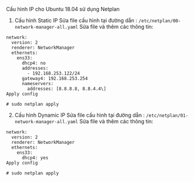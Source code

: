 Cấu hình IP cho Ubuntu 18.04 sử dụng Netplan
1. Cấu hình Static IP
Sửa file cấu hình tại đường dẫn : ``` /etc/netplan/00-network-manager-all.yaml ```
Sửa file và thêm các thông tin:
```
network:
  version: 2
  renderer: NetworkManager
  ethernets:
    ens33:
      dhcp4: no
      addresses:
        - 192.168.253.122/24
      gateway4: 192.168.253.254
      nameservers:
        addresses: [8.8.8.8, 8.8.4.4\]
Apply config
```
```
# sudo netplan apply
```

2. Cấu hình Dynamic IP
Sửa file cấu hình tại đường dẫn : ``` /etc/netplan/01-network-manager-all.yaml ```
Sửa file và thêm các thông tin:
```
network:
  version: 2
  renderer: NetworkManager
  ethernets:
    ens33:
      dhcp4: yes
Apply config
```
```
# sudo netplan apply
```
